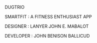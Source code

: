 DUGTRIO

SMARTFIT : A FITNESS ENTHUSIAST APP 

DESIGNER : LANYER JOHN E. MABALOT 

DEVELOPER : JOHN BENISON BALLICUD
